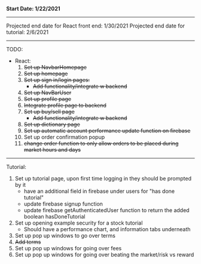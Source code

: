 **Start Date: 1/22/2021**

---

Projected end date for React front end: 1/30/2021
Projected end date for tutorial: 2/6/2021

---

TODO:

- React:
  1. ~~Set up NavbarHomepage~~
  2. ~~Set up homepage~~
  3. ~~Set up sign in/login pages:~~
     - ~~Add functionality/integrate w backend~~
  4. ~~Set up NavBarUser~~
  5. ~~Set up profile page~~
  6. ~~Integrate profile page to backend~~
  7. ~~Set up buy/sell page~~
     - ~~Add functionality/integrate w backend~~
  8. ~~Set up dictionary page~~
  9. ~~Set up automatic account performance update function on firebase~~
  10. Set up order confirmation popup
  11. ~~change order function to only allow orders to be placed during market hours and days~~

---

Tutorial:

1. Set up tutorial page, upon first time logging in they should be prompted by it
   - have an additional field in firebase under users for "has done tutorial"
   - update firebase signup function
   - update firebase getAuthenticatedUser function to return the added boolean hasDoneTutorial
2. Set up opening example security for a stock tutorial
   - Should have a performance chart, and information tabs underneath
3. Set up pop up windows to go over terms
4. ~~Add terms~~
5. Set up pop up windows for going over fees
6. Set up pop up windows for going over beating the market/risk vs reward
